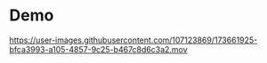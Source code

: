 # Demo

https://user-images.githubusercontent.com/107123869/173661925-bfca3993-a105-4857-9c25-b467c8d6c3a2.mov


